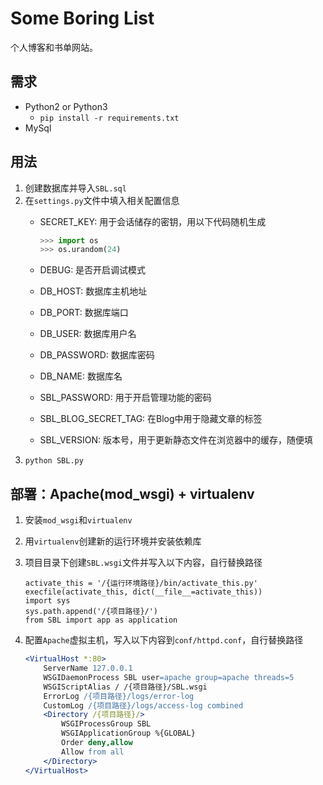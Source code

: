 # Some Boring List
个人博客和书单网站。

## 需求
- Python2 or Python3
    - `pip install -r requirements.txt`
- MySql

## 用法
1. 创建数据库并导入`SBL.sql`
1. 在`settings.py`文件中填入相关配置信息
    - SECRET_KEY: 用于会话储存的密钥，用以下代码随机生成

        ```python
        >>> import os
        >>> os.urandom(24)
        ```

    - DEBUG: 是否开启调试模式
    - DB_HOST: 数据库主机地址
    - DB_PORT: 数据库端口
    - DB_USER: 数据库用户名
    - DB_PASSWORD: 数据库密码
    - DB_NAME: 数据库名
    - SBL_PASSWORD:  用于开启管理功能的密码
    - SBL_BLOG_SECRET_TAG: 在Blog中用于隐藏文章的标签
    - SBL_VERSION: 版本号，用于更新静态文件在浏览器中的缓存，随便填
1. `python SBL.py`

## 部署：Apache(mod_wsgi) + virtualenv
1. 安装`mod_wsgi`和`virtualenv`
1. 用`virtualenv`创建新的运行环境并安装依赖库
1. 项目目录下创建`SBL.wsgi`文件并写入以下内容，自行替换路径

    ```wsgi
    activate_this = '/{运行环境路径}/bin/activate_this.py'
    execfile(activate_this, dict(__file__=activate_this))
    import sys
    sys.path.append('/{项目路径}/')
    from SBL import app as application
    ```

1. 配置`Apache`虚拟主机，写入以下内容到`conf/httpd.conf`，自行替换路径

    ```apache
    <VirtualHost *:80>
        ServerName 127.0.0.1
        WSGIDaemonProcess SBL user=apache group=apache threads=5
        WSGIScriptAlias / /{项目路径}/SBL.wsgi
        ErrorLog /{项目路径}/logs/error-log
        CustomLog /{项目路径}/logs/access-log combined
        <Directory /{项目路径}/>
            WSGIProcessGroup SBL
            WSGIApplicationGroup %{GLOBAL}
            Order deny,allow
            Allow from all
        </Directory>
    </VirtualHost>
    ```
